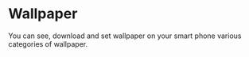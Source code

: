 # Wallpaper

You can see, download and set wallpaper on your smart phone various categories of wallpaper.